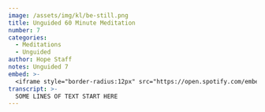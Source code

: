 ```yaml
---
image: /assets/img/kl/be-still.png
title: Unguided 60 Minute Meditation
number: 7
categories:
  - Meditations
  - Unguided
author: Hope Staff
notes: Unguided 7
embed: >-
  <iframe style="border-radius:12px" src="https://open.spotify.com/embed/episode/2PH0EiWiI6sN7LgJGDvDgE?utm_source=generator" width="100%" height="352" frameBorder="0" allowfullscreen="" allow="autoplay; clipboard-write; encrypted-media; fullscreen; picture-in-picture" loading="lazy"></iframe>
transcript: >-
  SOME LINES OF TEXT START HERE
---
```



